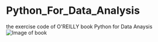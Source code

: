 # Python_For_Data_Analysis
the exercise code of O'REILLY book Python for Data Anaysis
![Image of book](https://octodex.github.com/images/yaktocat.png)
